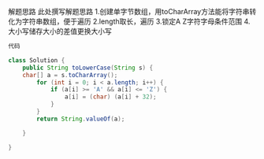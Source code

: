 解题思路
此处撰写解题思路
1.创建单字节数组，用toCharArray方法能将字符串转化为字符串数组，便于遍历
2.length取长，遍历
3.锁定A Z字符字母条件范围
4.大小写储存大小的差值更换大小写

```java
代码

class Solution {
    public String toLowerCase(String s) {
    char[] a = s.toCharArray();
        for (int i = 0; i < a.length; i++) {
            if (a[i] >= 'A' && a[i] <= 'Z') {
                a[i] = (char) (a[i] + 32);
            }
        }
        return String.valueOf(a);

    }

}
```

